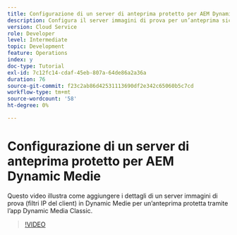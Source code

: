 ```yaml
---
title: Configurazione di un server di anteprima protetto per AEM Dynamic Medie
description: Configura il server immagini di prova per un’anteprima sicura utilizzando l’app Dynamic Media Classic per AEM.
version: Cloud Service
role: Developer
level: Intermediate
topic: Development
feature: Operations
index: y
doc-type: Tutorial
exl-id: 7c12fc14-cdaf-45eb-807a-64de86a2a36a
duration: 76
source-git-commit: f23c2ab86d42531113690df2e342c65060b5c7cd
workflow-type: tm+mt
source-wordcount: '58'
ht-degree: 0%

---
```


# Configurazione di un server di anteprima protetto per AEM Dynamic Medie

Questo video illustra come aggiungere i dettagli di un server immagini di prova (filtri IP del client) in Dynamic Medie per un’anteprima protetta tramite l’app Dynamic Media Classic.

>[!VIDEO](https://video.tv.adobe.com/v/335462?quality=12&learn=on)
